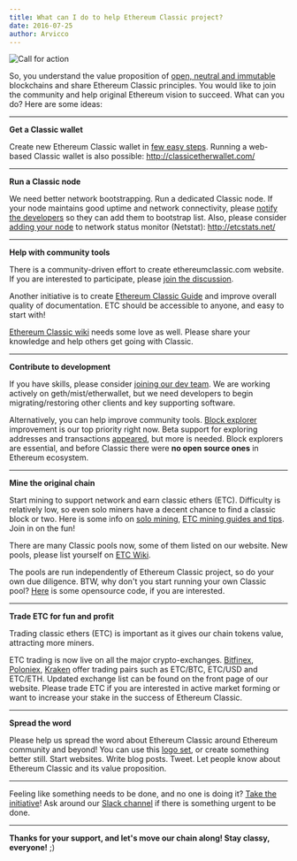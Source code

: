 ```yaml
---
title: What can I do to help Ethereum Classic project?
date: 2016-07-25
author: Arvicco
---
```

![Call for action](http://static.lakana.com/media.fox5atlanta.com/photo/2015/08/20/CallForAction_1440096073156_114852_ver1.0.jpg)

So, you understand the value proposition of [open, neutral and immutable](https://medium.com/@bit_novosti/a-crypto-decentralist-manifesto-6ba1fa0b9ede) blockchains and share Ethereum Classic principles. You would like to join the community and help original Ethereum vision to succeed. What can you do? Here are some ideas:
- - -
**Get a Classic wallet**

Create new Ethereum Classic wallet in [few easy steps](https://np.reddit.com/r/EthereumClassic/comments/4ubgzp/how_to_get_started_with_a_classic_wallet/).
Running a web-based Classic wallet is also possible: http://classicetherwallet.com/

- - -
**Run a Classic node**

We need better network bootstrapping. Run a dedicated Classic node. If your node maintains good uptime and network connectivity, please [notify the developers](https://github.com/ethereumproject/go-ethereum/issues/4) so they can add them to bootstrap list.
Also, please consider [adding your node](https://github.com/Machete3000/etc-net-intelligence-api) to network status monitor (Netstat): http://etcstats.net/
- - -
**Help with community tools**

There is a community-driven effort to create ethereumclassic.com website. If you are interested to participate, please [join the discussion](http://www.reddit.com/r/EthereumClassic/comments/4uvg06/making_design_for_ethereum_classic_community/).

Another initiative is to create [Ethereum Classic Guide](https://www.reddit.com/r/EthereumClassic/comments/4vcb1w/call_to_action_classic_documentation_initiative/?st=ir9gp9n8&sh=5aa085dd) and improve overall quality of documentation. ETC should be accessible to anyone, and easy to start with!

[Ethereum Classic wiki](http://ethcwiki.org) needs some love as well. Please share your knowledge and help others get going with Classic.

- - -
**Contribute to development**

If you have skills, please consider [joining our dev team](https://github.com/ethereumproject/Volunteer/issues/1). We are working actively on geth/mist/etherwallet, but we need developers to begin migrating/restoring other clients and key supporting software.

Alternatively, you can help improve community tools. [Block explorer](https://github.com/aakilfernandes/explorer) improvement is our top priority right now. Beta support for exploring addresses and transactions [appeared](http://gastracker.io/), but more is needed. Block explorers are essential, and before Classic there were **no open source ones** in Ethereum ecosystem.

- - -
**Mine the original chain**

Start mining to support network and earn classic ethers (ETC). Difficulty is relatively low, so even solo miners have a decent chance to find a classic block or two. Here is some info on [solo mining](https://www.reddit.com/r/EthereumClassic/comments/4ti33y/classic_miners_please_use_geth_149_for_now/), [ETC mining guides and tips](http://www.etcminer.com/). Join in on the fun!

There are many Classic pools now, some of them listed on our website. New pools, please list yourself on [ETC Wiki](http://ethcwiki.org/index.php?title=Mining_Pool).

The pools are run independently of Ethereum Classic project, so do your own due diligence. BTW, why don't you start running your own Classic pool? [Here](https://github.com/etherchain-org/ethpool-core) is some opensource code, if you are interested.

- - -
**Trade ETC for fun and profit**

Trading classic ethers (ETC) is important as it gives our chain tokens value, attracting more miners.

ETC trading is now live on all the major crypto-exchanges. [Bitfinex](http://blog.bitfinex.com/announcements/ethereum-classic-launch/), [Poloniex](https://twitter.com/Poloniex/status/757068619234803712), [Kraken](http://blog.kraken.com/post/148071533482/update-on-etceth-funding) offer trading pairs such as ETC/BTC, ETC/USD and ETC/ETH. Updated exchange list can be found on the front page of our website. Please trade ETC if you are interested in active market forming or want to increase your stake in the success of Ethereum Classic.

- - -
**Spread the word**

Please help us spread the word about Ethereum Classic around Ethereum community and beyond! You can use this [logo set](https://github.com/ethereumclassic/README/raw/master/etc_logo_set.zip), or create something better still. Start websites. Write blog posts. Tweet. Let people know about Ethereum Classic and its value proposition.

- - -
Feeling like something needs to be done, and no one is doing it? [Take the initiative](https://www.reddit.com/r/EthereumClassic/comments/4vaqe7/getting_things_done_in_a_decentralized_way/)! Ask around our [Slack channel](http://ethereumclassic.herokuapp.com/) if there is something urgent to be done.
- - -
**Thanks for your support, and let's move our chain along! Stay classy, everyone!** ;)
